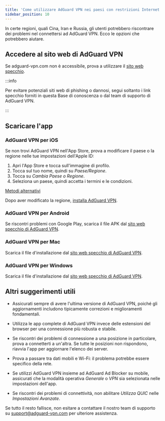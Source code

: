 ```yaml
---
title: 'Come utilizzare AdGuard VPN nei paesi con restrizioni Internet'
sidebar_position: 10
---
```


In certe regioni, quali Cina, Iran e Russia, gli utenti potrebbero riscontrare dei problemi nel connettersi ad AdGuard VPN. Ecco le opzioni che potrebbero aiutare.

## Accedere al sito web di AdGuard VPN

Se adguard-vpn.com non è accessibile, prova a utilizzare il [sito web specchio](https://adguardvpn-help.com/).

:::info

Per evitare potenziali siti web di phishing o dannosi, segui soltanto i link specchio forniti in questa Base di conoscenza o dal team di supporto di AdGuard VPN.

:::

## Scaricare l'app

### AdGuard VPN per iOS

Se non trovi AdGuard VPN nell'App Store, prova a modificare il paese o la regione nelle tue impostazioni dell'Apple ID:

1. Apri l'App Store e tocca sull'immagine di profilo.
1. Tocca sul tuo nome, quindi su *Paese/Regione*.
1. Tocca su *Cambia Paese o Regione*.
1. Seleziona un paese, quindi accetta i termini e le condizioni.

[Metodi alternativi](https://support.apple.com/en-us/HT201389)

Dopo aver modificato la regione, [installa AdGuard VPN](https://apps.apple.com/us/app/adguard-vpn-unlimited-fast/id1525373602).

### AdGuard VPN per Android

Se riscontri problemi con Google Play, scarica il file APK dal [sito web specchio di AdGuard VPN](https://adguardvpn-help.com/android/overview.html).

### AdGuard VPN per Mac

Scarica il file d'installazione dal [sito web specchio di AdGuard VPN](https://adguardvpn-help.com/windows/overview.html).

### AdGuard VPN per Windows

Scarica il file d'installazione dal [sito web specchio di AdGuard VPN](https://adguardvpn-help.com/mac/overview.html).

## Altri suggerimenti utili

- Assicurati sempre di avere l'ultima versione di AdGuard VPN, poiché gli aggiornamenti includono tipicamente correzioni e miglioramenti fondamentali.

- Utilizza le app complete di AdGuard VPN invece delle estensioni del browser per una connessione più robusta e stabile.

- Se riscontri dei problemi di connessione a una posizione in particolare, prova a connetterti a un'altra. Se tutte le posizioni non rispondono, riavvia l'app per aggiornare l'elenco dei server.

- Prova a passare tra dati mobili e Wi-Fi: il problema potrebbe essere specifico della rete.

- Se utilizzi AdGuard VPN insieme ad AdGuard Ad Blocker su mobile, assicurati che la modalità operativa *Generale* o *VPN* sia selezionata nelle impostazioni dell'app.

- Se riscontri dei problemi di connettività, non abilitare *Utilizza QUIC* nelle *Impostazioni Avanzate*.

Se tutto il resto fallisce, non esitare a contattare il nostro team di supporto su support@adguard-vpn.com per ulteriore assistenza.
